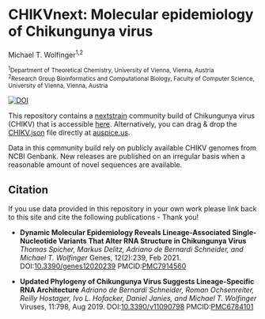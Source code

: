 # CHIKVnext: Molecular epidemiology of Chikungunya virus

Michael T. Wolfinger<sup>1,2</sup>

<sub><sup>1</sup>Department of Theoretical Chemistry, University of Vienna, Vienna, Austria</sub><br/>
<sub><sup>2</sup>Research Group Bioinformatics and Computational Biology, Faculty of Computer Science, University of Vienna, Vienna, Austria</sub><br/>

[![DOI](https://zenodo.org/badge/240604243.svg)](https://zenodo.org/badge/latestdoi/240604243)

This repository contains a [nextstrain](https://nextstrain.org) community build of Chikungunya virus (CHIKV) that is accessible [here](https://nextstrain.org/community/ViennaRNA/CHIKV). Alternatively, you can drag & drop the [CHIKV.json](auspice/CHIKV.json) file directly at [auspice.us](https://auspice.us).

Data in this community build rely on publicly available CHIKV genomes from NCBI Genbank. New releases are published on an irregular basis when a reasonable amount of novel sequences are available.

## Citation
If you use data provided in this repository in your own work please link back to this site and cite the following publications - Thank you!

- **Dynamic Molecular Epidemiology Reveals Lineage-Associated Single-Nucleotide Variants That Alter RNA Structure in Chikungunya Virus**
 _Thomas Spicher, Markus Delitz, Adriano de Bernardi Schneider, and Michael T. Wolfinger_
 Genes, 12(2):239, Feb 2021. DOI:[10.3390/genes12020239](https://dx.doi.org/10.3390%2Fgenes12020239) PMCID:[PMC7914560](https://www.ncbi.nlm.nih.gov/pmc/articles/PMC7914560/)

 - **Updated Phylogeny of Chikungunya Virus Suggests Lineage-Specific RNA Architecture**
  _Adriano de Bernardi Schneider, Roman Ochsenreiter, Reilly Hostager, Ivo L. Hofacker, Daniel Janies, and Michael T. Wolfinger_
  Viruses, 11:798, Aug 2019. DOI:[10.3390/v11090798](https://dx.doi.org/10.3390%2Fv11090798) PMCID:[PMC6784101](https://www.ncbi.nlm.nih.gov/pmc/articles/PMC6784101/)
